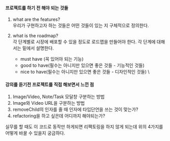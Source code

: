 #### 프로젝트를 하기 전 해야 되는 것들

1. what are the features?<br>
   우리가 구현하고자 하는 것들은 어떤 것들이 있는 지 구체적으로 정의한다.

2. what is the roadmap?<br>
   각 단계별로 시장에 배포할 수 있을 정도로 로드맵을 만들어야 한다. 각 단계에 대해서는 밑에서 설명한다.

   - must have (꼭 있어야 되는 기능)
   - good to have(필수는 아니지만 있으면 좋은 것들 - 기능적인 것들)
   - nice to have(필수는 아니지만 있으면 좋은 것들 - 디자인적인 것들)
\

#### 강의를 듣기전 프로젝트를 직접 해보면서 느낀 점

1. Image/Video, Note/Task 모달창 구분하는 방법
2. Image와 Video URL을 구분하는 방법
3. removeChild의 인자를 줄 때 인자에 타입단언을 쓰는 것이 맞는가?
4. refactoring을 하고 싶은데 어디까지 해야되는가?

실무를 할 때도 이 코드로 동작만 하게되면 리팩토링을 하지 않게 되는데 위의 4가지를 어떻게 바꿀 수 있을지 궁금하다.